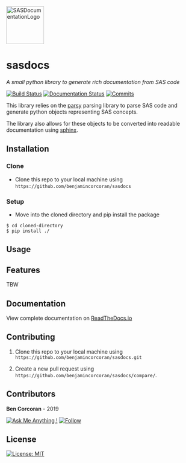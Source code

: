 <img src="https://static.vecteezy.com/system/resources/previews/000/422/489/large_2x/vector-documents-icon.jpg" width=100 title="SASDocumentationLogo" alt="SASDocumentationLogo"> 

# sasdocs

*A small python library to generate rich documentation from SAS code*

[![Build Status](https://travis-ci.com/benjamincorcoran/sasdocs.svg?branch=master)](https://travis-ci.com/benjamincorcoran/sasdocs) [![Documentation Status](https://readthedocs.org/projects/sasdocs/badge/?version=latest)](https://sasdocs.readthedocs.io/en/latest/?badge=latest) [![Commits](https://img.shields.io/github/last-commit/benjamincorcoran/sasdocs.svg)](https://GitHub.com/benjamincorcoran/)


This library relies on the [parsy](https://pypi.org/project/parsy/) parsing library to parse SAS code and generate python objects representing SAS concepts. 

The library also allows for these objects to be converted into readable documentation using [sphinx](https://pypi.org/project/Sphinx/).

## Installation


### Clone

- Clone this repo to your local machine using `https://github.com/benjamincorcoran/sasdocs`

### Setup


* Move into the cloned directory and pip install the package

```shell
$ cd cloned-directory
$ pip install ./
```

## Usage

## Features

TBW

## Documentation 

View complete documentation on [ReadTheDocs.io](https://sasdocs.readthedocs.io/en/latest/index.html) 



## Contributing

1. Clone this repo to your local machine using `https://github.com/benjamincorcoran/sasdocs.git`

2. Create a new pull request using `https://github.com/benjamincorcoran/sasdocs/compare/`.


## Contributors

**Ben Corcoran** - 2019

[![Ask Me Anything !](https://img.shields.io/badge/Ask%20me-anything-1abc9c.svg)](https://GitHub.com/benjamincorcoran/ama)
[![Follow](https://img.shields.io/github/followers/benjamincorcoran.svg?label=Follow&style=plastic)](https://GitHub.com/benjamincorcoran/)


## License

[![License: MIT](https://img.shields.io/badge/License-MIT-yellow.svg)](https://opensource.org/licenses/MIT)
